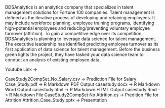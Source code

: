 DDSAnalytics is an analytics company that specializes in talent management solutions for Fortune 100 companies. Talent management is defined as the iterative process of developing and retaining employees. It may include workforce planning, employee training programs, identifying high-potential employees and reducing/preventing voluntary employee turnover (attrition). To gain a competitive edge over its competition, DDSAnalytics is planning to leverage data science for talent management. The executive leadership has identified predicting employee turnover as its first application of data science for talent management. Before the business green lights the project, they have tasked your data science team to conduct an analysis of existing employee data. 


Youtube Link -> 


CaseStudy2CompSet_No_Salary.csv -> Prediction File for Salary
Case_Study.pdf -> R Markdown PDF Output
casestudy.docx -> R Markdown Word Output
casestudy.html -> R Markdown HTML Output
casestudy.Rmd -> R Markdown File
CaseStudy2CompSet No Attrition.cs -> Predition File for Attrition
Attrition_Case_Study.pptx -> Presentation
